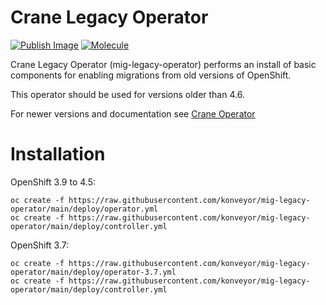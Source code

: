 # Crane Legacy Operator
[![Publish Image](https://github.com/konveyor/mig-legacy-operator/actions/workflows/publish.yml/badge.svg)](https://github.com/konveyor/mig-legacy-operator/actions/workflows/publish.yml)
[![Molecule](https://github.com/konveyor/mig-legacy-operator/actions/workflows/molecule.yml/badge.svg)](https://github.com/konveyor/mig-legacy-operator/actions/workflows/molecule.yml)

Crane Legacy Operator (mig-legacy-operator) performs an install of basic components for enabling migrations from old versions of OpenShift.

This operator should be used for versions older than 4.6.

For newer versions and documentation see [Crane Operator](https://github.com/konveyor/mig-operator)

# Installation
OpenShift 3.9 to 4.5:
```
oc create -f https://raw.githubusercontent.com/konveyor/mig-legacy-operator/main/deploy/operator.yml
oc create -f https://raw.githubusercontent.com/konveyor/mig-legacy-operator/main/deploy/controller.yml
```

OpenShift 3.7:
```
oc create -f https://raw.githubusercontent.com/konveyor/mig-legacy-operator/main/deploy/operator-3.7.yml
oc create -f https://raw.githubusercontent.com/konveyor/mig-legacy-operator/main/deploy/controller.yml
```
